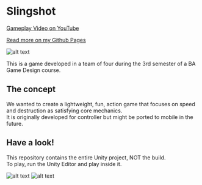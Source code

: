# Slingshot


[Gameplay Video on YouTube](https://www.youtube.com/embed/33tLq3hHYJ8)

[Read more on my Github Pages](https://marsinspace.github.io/slingshot.html)

![alt text](https://mir-s3-cdn-cf.behance.net/project_modules/2800_opt_1/ecff83138701251.62222eba19b97.png)

This is a game developed in a team of four during the 3rd semester of a BA Game Design course.  

## The concept  

We wanted to create a lightweight, fun, action game that focuses on speed and destruction as satisfying core mechanics.  
It is originally developed for controller but might be ported to mobile in the future.

## Have a look!  

This repository contains the entire Unity project, NOT the build.  
To play, run the Unity Editor and play inside it.  

![alt text](https://mir-s3-cdn-cf.behance.net/project_modules/2800_opt_1/650812138701251.62222eba8a225.png) 
![alt text](https://mir-s3-cdn-cf.behance.net/project_modules/2800_opt_1/90b585138701251.62222eba8a9ee.png)
